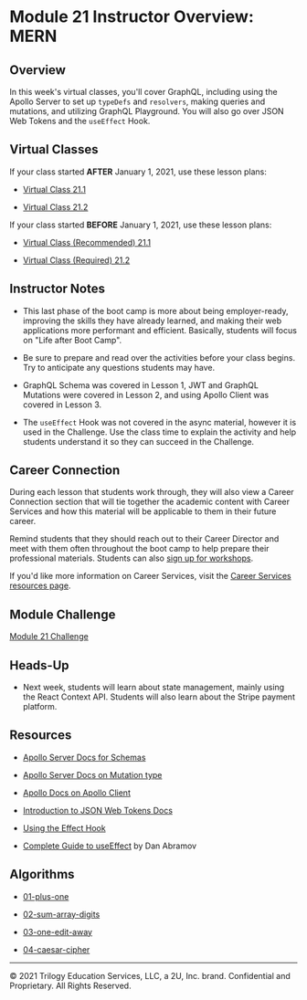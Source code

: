 # Module 21 Instructor Overview: MERN

## Overview

In this week's virtual classes, you'll cover GraphQL, including using the Apollo Server to set up `typeDefs` and `resolvers`, making queries and mutations, and utilizing GraphQL Playground. You will also go over JSON Web Tokens and the `useEffect` Hook.

## Virtual Classes

If your class started **AFTER** January 1, 2021, use these lesson plans:

* [Virtual Class 21.1](./21.1-REQUIRED.md)

* [Virtual Class 21.2](./21.2-REQUIRED.md)

If your class started **BEFORE** January 1, 2021, use these lesson plans:

* [Virtual Class (Recommended) 21.1](./21.1-RECOMMENDED.md)

* [Virtual Class (Required) 21.2](./21.2-REQUIRED.md)

## Instructor Notes

* This last phase of the boot camp is more about being employer-ready, improving the skills they have already learned, and making their web applications more performant and efficient. Basically, students will focus on "Life after Boot Camp". 

* Be sure to prepare and read over the activities before your class begins. Try to anticipate any questions students may have. 

* GraphQL Schema was covered in Lesson 1, JWT and GraphQL Mutations were covered in Lesson 2, and using Apollo Client was covered in Lesson 3.

* The `useEffect` Hook was not covered in the async material, however it is used in the Challenge. Use the class time to explain the activity and help students understand it so they can succeed in the Challenge.

## Career Connection

During each lesson that students work through, they will also view a Career Connection section that will tie together the academic content with Career Services and how this material will be applicable to them in their future career.

Remind students that they should reach out to their Career Director and meet with them often throughout the boot camp to help prepare their professional materials. Students can also [sign up for workshops](https://careerservicesonlineevents.splashthat.com/).

If you'd like more information on Career Services, visit the [Career Services resources page](http://bit.ly/CodingCS).

## Module Challenge

[Module 21 Challenge](../../01-Class-Content/21-MERN/02-Challenge)

## Heads-Up

* Next week, students will learn about state management, mainly using the React Context API. Students will also learn about the Stripe payment platform.

## Resources

* [Apollo Server Docs for Schemas](https://www.apollographql.com/docs/apollo-server/schema/schema/)

* [Apollo Server Docs on Mutation type](https://www.apollographql.com/docs/apollo-server/schema/schema/#the-mutation-type)

* [Apollo Docs on Apollo Client](https://www.apollographql.com/docs/react/)

* [Introduction to JSON Web Tokens Docs](https://jwt.io/introduction/)

* [Using the Effect Hook](https://reactjs.org/docs/hooks-effect.html)

* [Complete Guide to useEffect](https://overreacted.io/a-complete-guide-to-useeffect/) by Dan Abramov 

## Algorithms

* [01-plus-one](../../01-Class-Content/21-MERN/03-Algorithms/01-plus-one)

* [02-sum-array-digits](../../01-Class-Content/21-MERN/03-Algorithms/02-sum-array-digits)

* [03-one-edit-away](../../01-Class-Content/21-MERN/03-Algorithms/03-one-edit-away)

* [04-caesar-cipher](../../01-Class-Content/21-MERN/03-Algorithms/04-caesar-cipher)

---
© 2021 Trilogy Education Services, LLC, a 2U, Inc. brand.  Confidential and Proprietary.  All Rights Reserved.
